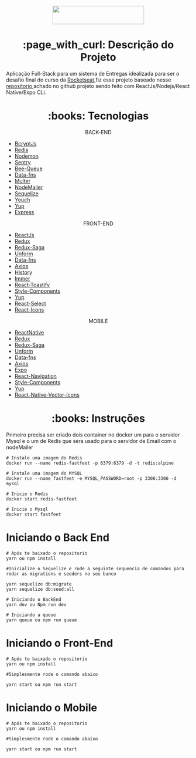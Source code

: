 <p align="center">
  <img width="250" height="50" src="https://raw.githubusercontent.com/rocketseat-education/bootcamp-gostack-desafio-02/4e6c5db70ac176f78545d5c8a71b5930f72dc13a/.github/logo.png">
</p>


<h1 align="center">:page_with_curl: Descrição do Projeto</h1>

<p>Aplicação Full-Stack para um sistema de Entregas idealizada para ser o desafio final do curso da <A href="https://rocketseat.com.br/">Rocketseat<A/>,fiz esse projeto baseado nesse <A href="https://github.com/rocketseat-education/bootcamp-gostack-desafio-02/blob/4e6c5db70ac176f78545d5c8a71b5930f72dc13a/.github/logo.png">repositorio <A/> 
achado no github projeto sendo feito com ReactJs/Nodejs/React Native/Expo CLi.</p>

<h1 align="center"> 
	:books: Tecnologias 
</h1>

<p align="center">
  BACK-END
</p>

<ul>
    <li><a href="https://www.npmjs.com/package/bcryptjs">BcryptJs</a></li>
    <li><a href="https://redis.io/">Redis</a></li>
    <li><a href="https://www.npmjs.com/package/nodemon/">Nodemon</a></li>
    <li><a href="https://sentry.io/welcome/">Sentry</a></li>
    <li><a href="https://github.com/bee-queue/bee-queue">Bee-Queue</a></li>
    <li><a href="https://date-fns.org/">Data-fns</a></li>
    <li><a href="https://www.npmjs.com/package/multer">Multer</a></li>
    <li><a href="https://nodemailer.com/about/">NodeMailer</a></li>
    <li><a href="https://sequelize.org/master/">Sequelize</a></li>
     <li><a href="https://www.npmjs.com/package/youch">Youch</a></li>
     <li><a href="https://www.npmjs.com/package/yup">Yup</a></li>
     <li><a href="https://expressjs.com/pt-br/">Express</a></li>
</ul>

<p align="center">
  FRONT-END
</p>

<ul>
    <li><a href="https://pt-br.reactjs.org/">ReactJs</a></li>
    <li><a href="https://redux.js.org/">Redux</a></li>
    <li><a href="https://redux-saga.js.org/">Redux-Saga</a></li>
    <li><a href="https://unform.dev/quick-start">Unform</a></li>
    <li><a href="https://date-fns.org/">Data-fns</a></li>
    <li><a href="https://github.com/axios/axios">Axios</a></li>
    <li><a href="https://www.npmjs.com/package/history">History</a></li>
    <li><a href="https://github.com/immerjs/immer">Immer</a></li>
     <li><a href="https://fkhadra.github.io/react-toastify/introduction">React-Toastify</a></li>
     <li><a href="https://styled-components.com/">Style-Components</a></li>
     <li><a href="https://www.npmjs.com/package/yup">Yup</a></li>
     <li><a href="https://react-select.com/home">React-Select</a></li>
     <li><a href="https://react-icons.github.io/react-icons/">React-Icons</a></li>
</ul>

<p align="center">
  MOBILE
</p>

<ul>
    <li><a href="https://reactnative.dev/">ReactNative</a></li>
    <li><a href="https://redux.js.org/">Redux</a></li>
    <li><a href="https://redux-saga.js.org/">Redux-Saga</a></li>
    <li><a href="https://unform.dev/quick-start">Unform</a></li>
    <li><a href="https://date-fns.org/">Data-fns</a></li>
    <li><a href="https://github.com/axios/axios">Axios</a></li>
    <li><a href="https://expo.io/">Expo</a></li>
    <li><a href="https://reactnavigation.org/">React-Navigation</a></li>
     <li><a href="https://styled-components.com/">Style-Components</a></li>
     <li><a href="https://www.npmjs.com/package/yup">Yup</a></li>
     <li><a href="https://github.com/oblador/react-native-vector-icons">React-Native-Vector-Icons</a></li>
</ul>

<h1 align="center"> 
	:books: Instruções 
</h1>



<p>Primeiro precisa ser criado dois container no docker um para o servidor Mysql e o um de Redis que sera usado para o servidor de Email com o nodeMailer </p>

```
# Instale uma imagem do Redis
docker run --name redis-fastfeet -p 6379:6379 -d -t redis:alpine

# Instale uma imagem do MYSQL
docker run --name fastfeet -e MYSQL_PASSWORD=root -p 3306:3306 -d mysql

# Inicie o Redis
docker start redis-fastfeet

# Inicie o Mysql
docker start fastfeet
```

<h1>Iniciando o Back End</h1>

```
# Após te baixado o repositorio 
yarn ou npm install

#Inicialize o Sequelize e rode a seguinte sequencia de comandos para rodar as migrations e seeders no seu banco 

yarn sequelize db:migrate
yarn sequelize db:seed:all

# Iniciando o BackEnd
yarn dev ou Npm run dev

# Iniciando a queue
yarn queue ou npm run queue

```


<h1>Iniciando o Front-End</h1>

```
# Após te baixado o repositorio 
yarn ou npm install

#Simplesmente rode o comando abaixo

yarn start ou npm run start

```


<h1>Iniciando o Mobile</h1>

```
# Após te baixado o repositorio 
yarn ou npm install

#Simplesmente rode o comando abaixo

yarn start ou npm run start

```
